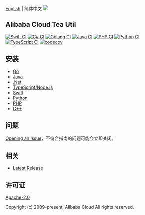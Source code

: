 [English](README.md) | 简体中文
![](https://aliyunsdk-pages.alicdn.com/icons/AlibabaCloud.svg)

## Alibaba Cloud Tea Util

[![Swift CI](https://github.com/aliyun/tea-util/actions/workflows/test_swift.yml/badge.svg)](https://github.com/aliyun/tea-util/actions/workflows/swift.yml)
[![C# CI](https://github.com/aliyun/tea-util/actions/workflows/test_csharp.yml/badge.svg)](https://github.com/aliyun/tea-util/actions/workflows/testCSharp.yml)
[![Golang CI](https://github.com/aliyun/tea-util/actions/workflows/test_go.yml/badge.svg)](https://github.com/aliyun/tea-util/actions/workflows/testGo.yml)
[![Java CI](https://github.com/aliyun/tea-util/actions/workflows/test_java.yml/badge.svg)](https://github.com/aliyun/tea-util/actions/workflows/testJava.yml)
[![PHP CI](https://github.com/aliyun/tea-util/actions/workflows/test_php.yml/badge.svg)](https://github.com/aliyun/tea-util/actions/workflows/testPHP.yml)
[![Python CI](https://github.com/aliyun/tea-util/actions/workflows/test_python.yml/badge.svg)](https://github.com/aliyun/tea-util/actions/workflows/testPython.yml)
[![TypeScript CI](https://github.com/aliyun/tea-util/actions/workflows/test_typescript.yml/badge.svg)](https://github.com/aliyun/tea-util/actions/workflows/testTS.yml)
[![codecov](https://codecov.io/gh/aliyun/tea-util/branch/master/graph/badge.svg)](https://codecov.io/gh/aliyun/tea-util)

## 安装

- [Go](./golang/README-CN.md)
- [Java](./java/README-CN.md)
- [.Net](./csharp/README-CN.md)
- [TypeScript/Node.js](./ts/README-CN.md)
- [Swift](./swift/README-CN.md)
- [Python](./python/README-CN.md)
- [PHP](./php/README-CN.md)
- [C++](./cpp/README.md)

## 问题

[Opening an Issue](https://github.com/aliyun/tea-util/issues/new)，不符合指南的问题可能会立即关闭。

## 相关

- [Latest Release](https://github.com/aliyun/tea-util)

## 许可证

[Apache-2.0](http://www.apache.org/licenses/LICENSE-2.0)

Copyright (c) 2009-present, Alibaba Cloud All rights reserved.
